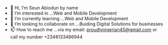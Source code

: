 - 👋 Hi, I’m Seun Abiodun by name
- 👀 I’m interested in ...Web and Mobile Development
- 🌱 I’m currently learning ...Web and Mobile Development
- 🥁 I’m looking to collaborate on ...Buiding Digital Solutions for businesses
- 📫 How to reach me ...via my email: proudlynigerian45@gmail.com or call my number +2348133486944

<!---
Iammercurial/Iammercurial is a ✨ special ✨ repository because its `README.md` (this file) appears on your GitHub profile.
You can click the Preview link to take a look at your changes.
--->
